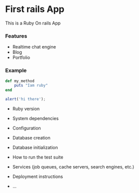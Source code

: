 # First rails App

This is a Ruby On rails App

### Features

- Realtime chat engine
- Blog
- Portfolio

### Example

```ruby
def my_method
	puts "Iam ruby"
end
```
```javascript
alert('hi there');
````

* Ruby version

* System dependencies

* Configuration

* Database creation

* Database initialization

* How to run the test suite

* Services (job queues, cache servers, search engines, etc.)

* Deployment instructions

* ...
